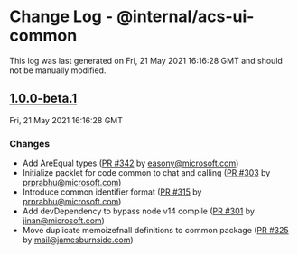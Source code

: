 # Change Log - @internal/acs-ui-common

This log was last generated on Fri, 21 May 2021 16:16:28 GMT and should not be manually modified.

<!-- Start content -->

## [1.0.0-beta.1](https://github.com/azure/communication-ui-library/tree/acs-ui-common_v1.0.0-beta.1)

Fri, 21 May 2021 16:16:28 GMT

### Changes

- Add AreEqual types ([PR #342](https://github.com/azure/communication-ui-library/pull/342) by easony@microsoft.com)
- Initialize packlet for code common to chat and calling ([PR #303](https://github.com/azure/communication-ui-library/pull/303) by prprabhu@microsoft.com)
- Introduce common identifier format ([PR #315](https://github.com/azure/communication-ui-library/pull/315) by prprabhu@microsoft.com)
- Add devDependency to bypass node v14 compile ([PR #301](https://github.com/azure/communication-ui-library/pull/301) by jinan@microsoft.com)
- Move duplicate memoizefnall definitions to common package ([PR #325](https://github.com/azure/communication-ui-library/pull/325) by mail@jamesburnside.com)

